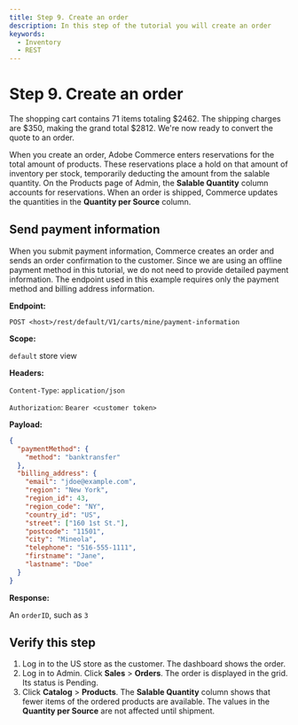 ```yaml
---
title: Step 9. Create an order
description: In this step of the tutorial you will create an order
keywords:
  - Inventory
  - REST
--- 
```

 
# Step 9. Create an order

The shopping cart contains 71 items totaling $2462. The shipping charges are $350, making the grand total $2812. We're now ready to convert the quote to an order.

When you create an order, Adobe Commerce enters reservations for the total amount of products. These reservations place a hold on that amount of inventory per stock, temporarily deducting the amount from the salable quantity. On the Products page of Admin, the **Salable Quantity** column accounts for reservations. When an order is shipped, Commerce updates the quantities in the **Quantity per Source** column.

## Send payment information

When you submit payment information, Commerce creates an order and sends an order confirmation to the customer. Since we are using an offline payment method in this tutorial, we do not need to provide detailed payment information. The endpoint used in this example requires only the payment method and billing address information.

**Endpoint:**

`POST <host>/rest/default/V1/carts/mine/payment-information`

**Scope:**

`default` store view

**Headers:**

`Content-Type`: `application/json`

`Authorization`: `Bearer <customer token>`

**Payload:**

```json
{
  "paymentMethod": {
    "method": "banktransfer"
  },
  "billing_address": {
    "email": "jdoe@example.com",
    "region": "New York",
    "region_id": 43,
    "region_code": "NY",
    "country_id": "US",
    "street": ["160 1st St."],
    "postcode": "11501",
    "city": "Mineola",
    "telephone": "516-555-1111",
    "firstname": "Jane",
    "lastname": "Doe"
  }
}
```

**Response:**

An `orderID`, such as `3`

## Verify this step

1. Log in to the US store as the customer. The dashboard shows the order.
1. Log in to Admin. Click **Sales** > **Orders**. The order is displayed in the grid. Its status is Pending.
1. Click **Catalog** > **Products**. The **Salable Quantity** column shows that fewer items of the ordered products are available. The values in the **Quantity per Source** are not affected until shipment.

